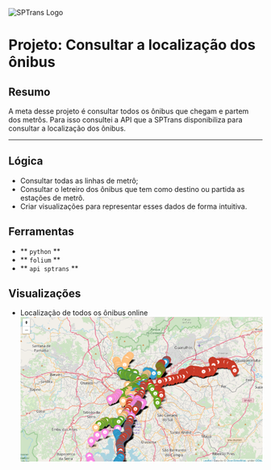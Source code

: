 ![SPTrans Logo](http://www.sptrans.com.br/images/header/logo-sptrans.png)

# Projeto: Consultar a localização dos ônibus

## Resumo

A meta desse projeto é consultar todos os ônibus que chegam e partem dos metrôs. Para isso consultei a API que a SPTrans disponibiliza para consultar a localização dos ônibus.

---

## Lógica

* Consultar todas as linhas de metrô;
* Consultar o letreiro dos ônibus que tem como destino ou partida as estações de metrô.
* Criar visualizações para representar esses dados de forma intuitiva.

## Ferramentas
* ** ``python`` **
* ** ``folium`` **
* ** ``api sptrans`` **


## Visualizações

* Localização de todos os ônibus online
![Folium](https://github.com/lenon51/portfolio/blob/master/sptrans/folium.png?raw=true)
